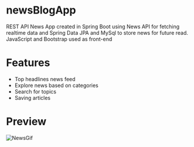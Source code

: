 # newsBlogApp
REST API News App created in Spring Boot using News API for fetching realtime data and Spring Data JPA and MySql to store news for future read.
JavaScript and Bootstrap used as front-end

# Features
* Top headlines news feed
* Explore news based on categories
* Search for topics
* Saving articles

# Preview


![NewsGif](https://github.com/ramezcode1/newsBlogApp/assets/135148978/c488f8b8-30c1-4c1b-8c5d-ad58b8392e62)
